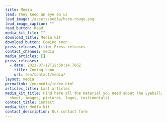 ```yaml
---
title: Media
lead: They keep an eye on us
lead_image: /assets/media/hero-rouge.png
lead_image_caption: ""
read_button: Read
media_kit_file: ""
download_title: Media kit
download_button: Coming soon
press_releases_title: Press releases
contact_channel: media
media_articles: []
press_releases:
  - date: 2021-07-12T12:59:14.786Z
    title: Coming soon
    url: /en/contact/media/
layout: media
permalink: /en/media/index.html
articles_title: Last articles
media_kit_title: Find here all the material you need about The Eyeballs (fact
  sheet, images, pictures, logos, testimonials)
contact_title: Contact
media_kit: Media kit
contact_description: Our contact form
---
```

